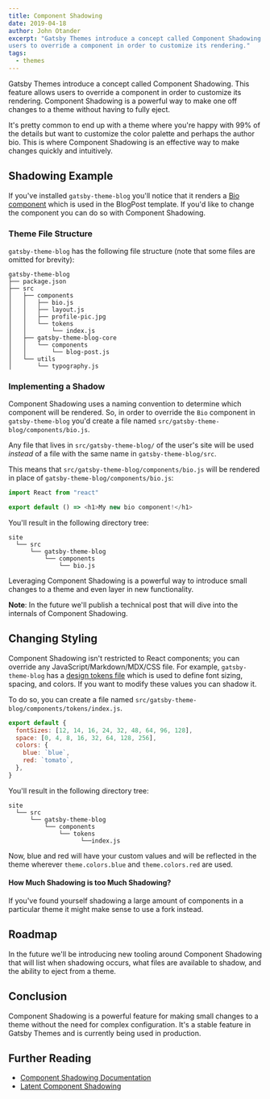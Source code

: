 ```yaml
---
title: Component Shadowing
date: 2019-04-18
author: John Otander
excerpt: "Gatsby Themes introduce a concept called Component Shadowing. This feature allows
users to override a component in order to customize its rendering."
tags:
  - themes
---
```


Gatsby Themes introduce a concept called Component Shadowing. This feature allows
users to override a component in order to customize its rendering. Component Shadowing
is a powerful way to make one off changes to a theme without having to fully eject.

It's pretty common to end up with a theme where you're happy with 99% of the details
but want to customize the color palette and perhaps the author bio. This is where Component
Shadowing is an effective way to make changes quickly and intuitively.

## Shadowing Example

If you've installed `gatsby-theme-blog` you'll notice that it renders a
[Bio component](https://github.com/gatsbyjs/gatsby/blob/666a9bc3c8d91be8a3118b1128340a06e895735e/themes/gatsby-theme-blog/src/components/bio.js)
which is used in the BlogPost template. If you'd like to change the component you can do so
with Component Shadowing.

### Theme File Structure

`gatsby-theme-blog` has the following file structure (note that some files are
omitted for brevity):

```
gatsby-theme-blog
├── package.json
├── src
│   ├── components
│   │   ├── bio.js
│   │   ├── layout.js
│   │   ├── profile-pic.jpg
│   │   └── tokens
│   │       └── index.js
│   ├── gatsby-theme-blog-core
│   │   └── components
│   │       └── blog-post.js
│   └── utils
│       └── typography.js
```

### Implementing a Shadow

Component Shadowing uses a naming convention to determine which component will be rendered.
So, in order to override the `Bio` component in `gatsby-theme-blog` you'd create a file named
`src/gatsby-theme-blog/components/bio.js`.

Any file that lives in `src/gatsby-theme-blog/` of the user's site will be used _instead_ of a
file with the same name in `gatsby-theme-blog/src`.

This means that `src/gatsby-theme-blog/components/bio.js` will be rendered in place of
`gatsby-theme-blog/components/bio.js`:

```js:title=src/gatsby-theme-blog/components/bio.js
import React from "react"

export default () => <h1>My new bio component!</h1>
```

You'll result in the following directory tree:

```
site
  └── src
      └── gatsby-theme-blog
          └── components
              └── bio.js
```

Leveraging Component Shadowing is a powerful way to introduce small changes to a theme and
even layer in new functionality.

**Note**: In the future we'll publish a technical post that will dive into the internals
of Component Shadowing.

## Changing Styling

Component Shadowing isn't restricted to React components; you can override any
JavaScript/Markdown/MDX/CSS file. For example, `gatsby-theme-blog` has a
[design tokens file](https://github.com/gatsbyjs/gatsby/blob/666a9bc3c8d91be8a3118b1128340a06e895735e/themes/gatsby-theme-blog/src/components/tokens/index.js)
which is used to define font sizing, spacing, and colors. If you want to modify these
values you can shadow it.

To do so, you can create a file named `src/gatsby-theme-blog/components/tokens/index.js`.

```js:title=src/gatsby-theme-blog/components/tokens/index.js
export default {
  fontSizes: [12, 14, 16, 24, 32, 48, 64, 96, 128],
  space: [0, 4, 8, 16, 32, 64, 128, 256],
  colors: {
    blue: `blue`,
    red: `tomato`,
  },
}
```

You'll result in the following directory tree:

```
site
  └── src
      └── gatsby-theme-blog
          └── components
              └── tokens
                    └──index.js
```

Now, blue and red will have your custom values and will be reflected in the theme wherever
`theme.colors.blue` and `theme.colors.red` are used.

#### How Much Shadowing is too Much Shadowing?

If you've found yourself shadowing a large amount of components in a particular theme it
might make sense to use a fork instead.

## Roadmap

In the future we'll be introducing new tooling around Component Shadowing that will
list when shadowing occurs, what files are available to shadow, and the ability to eject
from a theme.

## Conclusion

Component Shadowing is a powerful feature for making small changes to a theme without the
need for complex configuration. It's a stable feature in Gatsby Themes and is currently
being used in production.

## Further Reading

- [Component Shadowing Documentation](/docs/themes/api-reference/#component-shadowing)
- [Latent Component Shadowing](https://johno.com/latent-component-shadowing)

